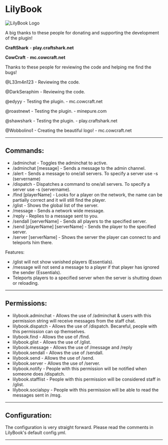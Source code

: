 
# LilyBook

![LilyBook Logo][1]

A big thanks to these people for donating and supporting the development of the plugin!

**CraftShark** - **play.craftshark.net**

**CowCraft** - **mc.cowcraft.net**

Thanks to these people for reviewing the code and helping me find the bugs!

@L33m4n123 - Reviewing the code.

@DarkSeraphim - Reviewing the code.

@edyyy - Testing the plugin. - mc.cowcraft.net

@roastnewt - Testing the plugin. - minepure.com

@shawshark - Testing the plugin. - play.craftshark.net 

@Wobbolino1 - Creating the beautiful logo! - mc.cowcraft.net

----------

## Commands:
 - /adminchat - Toggles the adminchat to active.
 - /adminchat [message] - Sends a message to the admin channel.
 - /alert - Sends a message to one/all servers. To specify a server use -s (servername)
 - /dispatch - Dispatches a command to one/all servers. To specify a server use -s (servername).
 - /find [playerName] - Looks for a player on the network, the name can be partially correct and it will still find the player.
 - /glist - Shows the global list of the server.
 - /message - Sends a network wide message.
 - /reply - Replies to a message sent to you.
 - /sendall [serverName] - Sends all players to the specified server.
 - /send [playerName] [serverName] - Sends the player to the specified server.
 - /server [serverName] - Shows the server the player can connect to and teleports him there.

Features:

+ /glist will not show vanished players (Essentials).
+ /message will not send a message to a player if that player has ignored the sender (Essentials).
+ Teleports players to a specified server when the server is shutting down or reloading.

 ----------
 
## Permissions:

 - lilybook.adminchat - Allows the use of /adminchat & users with this permission string will receive messages from the staff chat.
 - lilybook.dispatch - Allows the use of /dispatch. Becareful, people with this permission can op themselves.
 - lilybook.find - Allows the use of /find.
 - lilybook.glist - Allows the use of /glist.
 - lilybook.message - Allows the use of /message and /reply
 - lilybook.sendall - Allows the use of /sendall.
 - lilybook.send - Allows the use of /send.
 - lilybook.server - Allows the use of /server.
 - lilybook.notify - People with this permission will be notified when someone does /dispatch.
 - lilybook.stafflist - People with this permission will be considered staff in /glist.
 - lilybook.socialspy - People with this permission will be able to read the messages sent in /msg.
 
----------

## Configuration:

The configuration is very straight forward.
Please read the comments in LilyBook's default config.yml.

----------

  [1]: https://raw.githubusercontent.com/aaomidi/LilyBook/master/logo/4Amir.png
